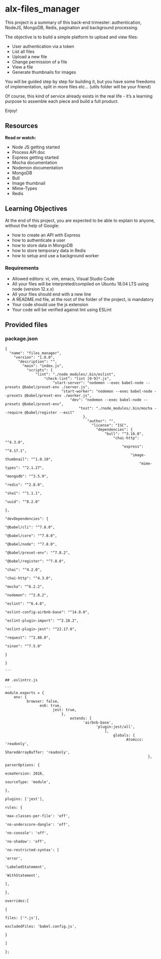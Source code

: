 # alx-files_manager

This project is a summary of this back-end trimester: authentication, NodeJS, MongoDB, Redis, pagination and background processing.

The objective is to build a simple platform to upload and view files:

* User authentication via a token
* List all files
* Upload a new file
* Change permission of a file
* View a file
* Generate thumbnails for images

You will be guided step by step for building it, but you have some freedoms of implementation, split in more files etc… (utils folder will be your friend)

Of course, this kind of service already exists in the real life - it’s a learning purpose to assemble each piece and build a full product.

Enjoy!

## Resources
**Read or watch:**

* Node JS getting started
* Process API doc
* Express getting started
* Mocha documentation
* Nodemon documentation
* MongoDB
* Bull
* Image thumbnail
* Mime-Types
* Redis

## Learning Objectives
At the end of this project, you are expected to be able to explain to anyone, without the help of Google:

* how to create an API with Express
* how to authenticate a user
* how to store data in MongoDB
* how to store temporary data in Redis
* how to setup and use a background worker

### Requirements
* Allowed editors: vi, vim, emacs, Visual Studio Code
* All your files will be interpreted/compiled on Ubuntu 18.04 LTS using node (version 12.x.x)
* All your files should end with a new line
* A README.md file, at the root of the folder of the project, is mandatory
* Your code should use the js extension
* Your code will be verified against lint using ESLint

## Provided files
### package.json
```
{
  "name": "files_manager",
    "version": "1.0.0",
      "description": "",
        "main": "index.js",
          "scripts": {
              "lint": "./node_modules/.bin/eslint",
                  "check-lint": "lint [0-9]*.js",
                      "start-server": "nodemon --exec babel-node --presets @babel/preset-env ./server.js",
                          "start-worker": "nodemon --exec babel-node --presets @babel/preset-env ./worker.js",
                              "dev": "nodemon --exec babel-node --presets @babel/preset-env",
                                  "test": "./node_modules/.bin/mocha --require @babel/register --exit" 
                                    },
                                      "author": "",
                                        "license": "ISC",
                                          "dependencies": {
                                              "bull": "^3.16.0",
                                                  "chai-http": "^4.3.0",
                                                      "express": "^4.17.1",
                                                          "image-thumbnail": "^1.0.10",
                                                              "mime-types": "^2.1.27",
                                                                  "mongodb": "^3.5.9",
                                                                      "redis": "^2.8.0",
                                                                          "sha1": "^1.1.1",
                                                                              "uuid": "^8.2.0"
                                                                                },
                                                                                  "devDependencies": {
                                                                                      "@babel/cli": "^7.8.0",
                                                                                          "@babel/core": "^7.8.0",
                                                                                              "@babel/node": "^7.8.0",
                                                                                                  "@babel/preset-env": "^7.8.2",
                                                                                                      "@babel/register": "^7.8.0",
                                                                                                          "chai": "^4.2.0",
                                                                                                              "chai-http": "^4.3.0",
                                                                                                                  "mocha": "^6.2.2",
                                                                                                                      "nodemon": "^2.0.2",
                                                                                                                          "eslint": "^6.4.0",
                                                                                                                              "eslint-config-airbnb-base": "^14.0.0",
                                                                                                                                  "eslint-plugin-import": "^2.18.2",
                                                                                                                                      "eslint-plugin-jest": "^22.17.0",
                                                                                                                                          "request": "^2.88.0",
                                                                                                                                              "sinon": "^7.5.0"
                                                                                                                                                }
                                                                                                                                                }
                                                                                                                                ```
                                                                                                                                ## .eslintrc.js
                                                                                                                                ```
module.exports = {
    env: {
          browser: false,
                es6: true,
                      jest: true,
                          },
                              extends: [
                                    'airbnb-base',
                                          'plugin:jest/all',
                                              ],
                                                  globals: {
                                                        Atomics: 'readonly',
                                                              SharedArrayBuffer: 'readonly',
                                                                  },
                                                                      parserOptions: {
                                                                            ecmaVersion: 2018,
                                                                                  sourceType: 'module',
                                                                                      },
                                                                                          plugins: ['jest'],
                                                                                              rules: {
                                                                                                    'max-classes-per-file': 'off',
                                                                                                          'no-underscore-dangle': 'off',
                                                                                                                'no-console': 'off',
                                                                                                                      'no-shadow': 'off',
                                                                                                                            'no-restricted-syntax': [
                                                                                                                                    'error',
                                                                                                                                            'LabeledStatement',
                                                                                                                                                    'WithStatement',
                                                                                                                                                          ],
                                                                                                                                                              },
                                                                                                                                                                  overrides:[
                                                                                                                                                                        {
                                                                                                                                                                                files: ['*.js'],
                                                                                                                                                                                        excludedFiles: 'babel.config.js',
                                                                                                                                                                                              }
                                                                                                                                                                                                  ]
                                                                                                                                                                                                  };
```
